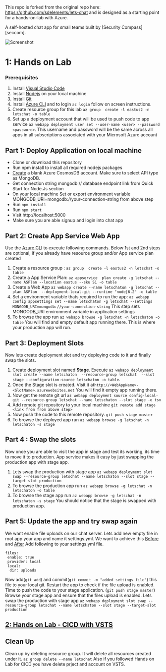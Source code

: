 This repo is forked from the original repo here: https://github.com/sdelements/lets-chat and is designed as a starting point for a hands-on-lab with Azure.

A self-hosted chat app for small teams built by [Security Compass][seccom].

![Screenshot](http://i.imgur.com/C4uMD67.png)



# 1: Hands on Lab
### Prerequisites 

 1. Install [Visual Studio Code](https://code.visualstudio.com/)
 2. Install [Nodejs](https://nodejs.org/en/download/) on your local machine
 3. Install [Git](https://git-scm.com)
 3. Install [Azure CLI](https://docs.microsoft.com/en-us/cli/azure/install-azure-cli?view=azure-cli-latest) and to login `az login` follow on screen instructions.
 4.  Create resource group for this lab `az group  create -l eastus2 -n letschat -o table` 
 5. Set up a deployment account that will be used to push code to app service `az webapp deployment user set --user-name <user> --password <password>`. This username and password will be the same across all apps in all subscriptions associated with your Microsoft Azure account
 
## Part 1: Deploy Application on local machine
 - Clone or download this repository
 - Run npm install to install all required nodejs packages
 - [Create](https://portal.azure.com/#create/Microsoft.DocumentDB) a blank Azure CosmosDB account. Make sure to select API type as MongoDB. 
 - Get connection string mongodb:// database endpoint link from Quick Start for Node.Js section
 - On your local machine Set or export environment variable MONGODB_URI=mongodb://your-connection-string from above step
 - Run `npm install` 
 - Run `npm start`
 - Visit http://localhost:5000
 - Make sure you are able signup and login into chat app
 
 ## Part 2: Create App Service Web App 
 Use the [Azure CLI](https://docs.microsoft.com/en-us/cli/azure/install-azure-cli?view=azure-cli-latest) to execute following commands.
 Below 1st and 2nd  steps are optional, if you already have resource group and/or App service plan created
1. Create a resource group : `az group  create -l eastus2 -n letschat -o table` 
2. Create a App Service Plan: `az appservice  plan create -g letschat --name ASPlan --location eastus --sku S1 -o table `
3. Create a Web App `az webapp create --name letschaton -g letschat --plan ASPlan  --deployment-local-git --runtime "node|6.2" -o table `
4. Set a environment variable thats required to run the app: `az webapp config appsettings set --name letschaton -g letschat --settings MONGODB_URI=mongodb://your-connection-string` This step sets MONGODB_URI environment variable in application settings
6. To browse the app run `az webapp browse -g letschat -n letschaton -o table` You will find and empty default app running there. This is where your production app will run.

## Part 3: Deployment Slots
Now lets create deployment slot and try deploying code to it and finally swap the slots.
1.  Create deployment slot named **Stage**. Execute  `az webapp deployment slot create --name letschaton  --resource-group letschat  --slot stage --configuration-source letschaton -o table`. 
2. Once the Stage slot is created. Visit it  at`http://<WebAppName>-<SlotName>.azurewebsites.net` You will find it empty app running there.  
3.  Now get the remote git url `az webapp deployment source config-local-git --resource-group letschat --name letschaton --slot stage -o tsv`
4. Add remote git repository to your local machine  `git remote add stage <link from from above step>`
5. Now push the code to this remote repository. `git push stage master` 
6. To browse the deployed app run `az webapp browse -g letschat -n letschaton -s stage`

## Part 4 : Swap the slots
Now once you are able to visit the app in stage and test its working, its time to move it to production. App service makes it easy by just swapping the production app with stage app.

 1.  Lets swap the production with stage app `az webapp deployment slot swap --resource-group letschat --name letschaton --slot stage --target-slot production`
 2. To browse the production app run `az webapp browse -g letschat -n letschaton -o table`
 3. To browse the stage app run `az webapp browse -g letschat -n letschaton -s stage` You should notice that the stage is swapped with production app.

## Part 5: Update the app and try swap again
We want enable file uploads on our chat server. Lets add new empty file in root app your app and name it settings.yml. We want to achieve this [Before](https://github.com/krishnaji/lets-chat/blob/master/Before.gif) and [After](https://github.com/krishnaji/lets-chat/blob/master/After.gif)
Add following to your settings.yml file. 
```
files:
 enable: true
 provider: local
 local:
  dir: uploads
   ```

Now add(`git add`) and commit(`git commit -m "added settings file"`) this file to your local git. 
Restart the app to check if the file upload is enabled.
Time to push the code to your stage application. (`git push stage master`)
Browse your stage app and ensure that the files upload is enabled.
Lets swap the production with stage app
 `az webapp deployment slot swap --resource-group letschat --name letschaton --slot stage --target-slot production`

## [2: Hands on Lab - CICD with VSTS](https://github.com/krishnaji/CICDLabsHOL/blob/master/README.md)

## Clean Up

Clean up by deleting resource group. It will delete all resources created under it.
`az group delete --name letschat`
Also if you followed Hands on Lab for CICD you have delete prject and account on VSTS.
